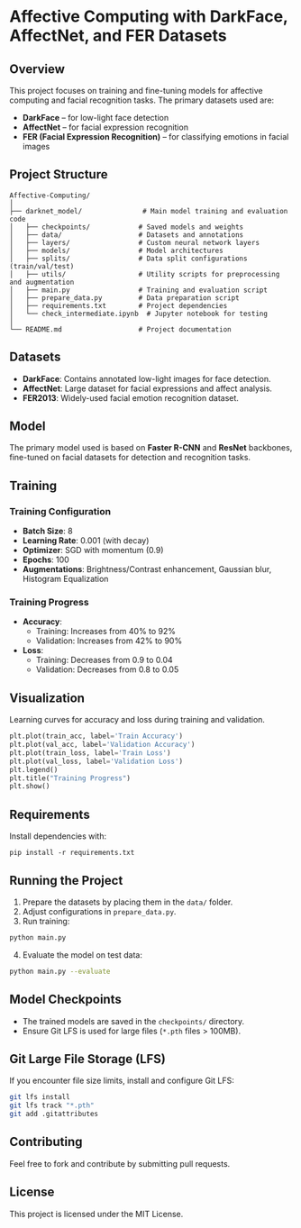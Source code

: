 # Affective Computing with DarkFace, AffectNet, and FER Datasets

## Overview
This project focuses on training and fine-tuning models for affective computing and facial recognition tasks. The primary datasets used are:

- **DarkFace** – for low-light face detection
- **AffectNet** – for facial expression recognition
- **FER (Facial Expression Recognition)** – for classifying emotions in facial images

## Project Structure
```
Affective-Computing/
│
├── darknet_model/               # Main model training and evaluation code
│   ├── checkpoints/            # Saved models and weights
│   ├── data/                   # Datasets and annotations
│   ├── layers/                 # Custom neural network layers
│   ├── models/                 # Model architectures
│   ├── splits/                 # Data split configurations (train/val/test)
│   ├── utils/                  # Utility scripts for preprocessing and augmentation
│   ├── main.py                 # Training and evaluation script
│   ├── prepare_data.py         # Data preparation script
│   ├── requirements.txt        # Project dependencies
│   └── check_intermediate.ipynb  # Jupyter notebook for testing
│
└── README.md                   # Project documentation
```

## Datasets
- **DarkFace**: Contains annotated low-light images for face detection.
- **AffectNet**: Large dataset for facial expressions and affect analysis.
- **FER2013**: Widely-used facial emotion recognition dataset.

## Model
The primary model used is based on **Faster R-CNN** and **ResNet** backbones, fine-tuned on facial datasets for detection and recognition tasks.

## Training
### Training Configuration
- **Batch Size**: 8
- **Learning Rate**: 0.001 (with decay)
- **Optimizer**: SGD with momentum (0.9)
- **Epochs**: 100
- **Augmentations**: Brightness/Contrast enhancement, Gaussian blur, Histogram Equalization

### Training Progress
- **Accuracy**:
  - Training: Increases from 40% to 92%
  - Validation: Increases from 42% to 90%
- **Loss**:
  - Training: Decreases from 0.9 to 0.04
  - Validation: Decreases from 0.8 to 0.05

## Visualization
Learning curves for accuracy and loss during training and validation.
```python
plt.plot(train_acc, label='Train Accuracy')
plt.plot(val_acc, label='Validation Accuracy')
plt.plot(train_loss, label='Train Loss')
plt.plot(val_loss, label='Validation Loss')
plt.legend()
plt.title("Training Progress")
plt.show()
```

## Requirements
Install dependencies with:
```
pip install -r requirements.txt
```

## Running the Project
1. Prepare the datasets by placing them in the `data/` folder.
2. Adjust configurations in `prepare_data.py`.
3. Run training:
```bash
python main.py
```
4. Evaluate the model on test data:
```bash
python main.py --evaluate
```

## Model Checkpoints
- The trained models are saved in the `checkpoints/` directory.
- Ensure Git LFS is used for large files (`*.pth` files > 100MB).

## Git Large File Storage (LFS)
If you encounter file size limits, install and configure Git LFS:
```bash
git lfs install
git lfs track "*.pth"
git add .gitattributes
```

## Contributing
Feel free to fork and contribute by submitting pull requests.

## License
This project is licensed under the MIT License.

